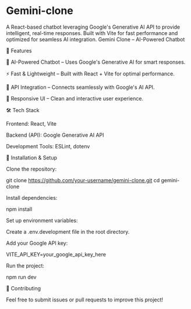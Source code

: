 # Gemini-clone
A React-based chatbot leveraging Google's Generative AI API to provide intelligent, real-time responses. Built with Vite for fast performance and optimized for seamless AI integration.
Gemini Clone – AI-Powered Chatbot


🌟 Features

🤖 AI-Powered Chatbot – Uses Google's Generative AI for smart responses.

⚡ Fast & Lightweight – Built with React + Vite for optimal performance.

🔗 API Integration – Connects seamlessly with Google's AI API.

🎨 Responsive UI – Clean and interactive user experience.

🛠 Tech Stack

Frontend: React, Vite

Backend (API): Google Generative AI API

Development Tools: ESLint, dotenv

🚀 Installation & Setup

Clone the repository:

git clone https://github.com/your-username/gemini-clone.git
cd gemini-clone

Install dependencies:

npm install

Set up environment variables:

Create a .env.development file in the root directory.

Add your Google API key:

VITE_API_KEY=your_google_api_key_here

Run the project:

npm run dev


🤝 Contributing

Feel free to submit issues or pull requests to improve this project!
